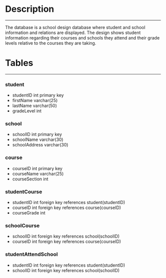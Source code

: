 # Description
---
The database is a school design database where student and school information and relations are displayed. The design shows student information regarding their courses and schools they attend and their grade levels relative to the courses they are taking.

# Tables
---
### student
- studentID int primary key
- firstName varchar(25)
- lastName varchar(50)
- gradeLevel int
### school
- schoolID int primary key
- schoolName varchar(30)
- schoolAddress varchar(30)
### course
- courseID int primary key
- courseName varchar(25)
- courseSection int
### studentCourse
- studentID int foreign key references student(studentID)
- courseID int foreign key references course(courseID)
- courseGrade int
### schoolCourse
- schoolID int foreign key references school(schoolID)
- courseID int foreign key references course(courseID)
### studentAttendSchool
- studentID int foreign key references student(studentID)
- schoolID int foreign key references school(schoolID)
